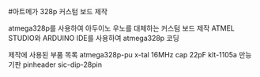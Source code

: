 #아트메가 328p 커스텀 보드 제작 

atmega328p를 사용하여 아두이노 우노를 대체하는 커스텀 보드 제작
ATMEL STUDIO와 ARDUINO IDE를 사용하여 atmega328p 코딩 
 
 제작에 사용된 부품 목록 
 atmega328p-pu
 x-tal 16MHz
 cap 22pF
 klt-1105a
 만능기판
 pinheader
 sic-dip-28pin
 
 
 

